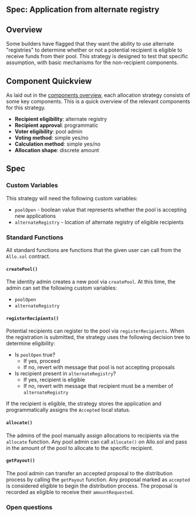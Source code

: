 Spec: Application from alternate registry
---------------------------------

## Overview 
Some builders have flagged that they want the ability to use alternate "registries" to determine whether or not a potential recipient is eligible to receive funds from their pool. This strategy is designed to test that specific assumption, with basic mechanisms for the non-recipient components. 

## Component Quickview
As laid out in the [components overview](https://docs.google.com/document/d/1qoOP07oMKzUCyfb4HbnyeD6ZYEQa004i5Zwqoy7-Ox8/edit), each allocation strategy consists of some key components. This is a quick overview of the relevant components for this strategy.
- **Recipient eligibility**: alternate registry
- **Recipient approval**: programmatic
- **Voter eligibility**: pool admin
- **Voting method**: simple yes/no
- **Calculation method**: simple yes/no
- **Allocation shape**: discrete amount

## Spec
### Custom Variables
This strategy will need the following custom variables:
- `poolOpen` - boolean value that represents whether the pool is accepting new applications
- `alternateRegistry` - location of alternate registry of eligible recipients

### Standard Functions
All standard functions are functions that the given user can call from the `Allo.sol` contract.
#### `createPool()`
The identity admin creates a new pool via `createPool`. At this time, the admin can set the following custom variables:
- `poolOpen`
- `alternateRegistry`

#### `registerRecipients()`

Potential recipients can register to the pool via `registerRecipients`. When the registration is submitted, the strategy uses the following decision tree to determine eligibility:

- Is `poolOpen` true?
    - If yes, proceed
    - If no, revert with message that pool is not accepting proposals
- Is recipient present in `alternateRegistry`? 
    - If yes, recipient is eligible
    - If no, revert with message that recipient must be a member of `alternateRegistry`

If the recipient is eligible, the strategy stores the application and programmatically assigns the `Accepted` local status.

#### `allocate()`
The admins of the pool manually assign allocations to recipients via the `allocate` function. Any pool admin can call `allocate()` on Allo.sol and pass in the amount of the pool to allocate to the specific recipient.

#### `getPayout()`

The pool admin can transfer an accepted proposal to the distribution process by calling the `getPayout` function. Any proposal marked as `accepted` is considered eligible to begin the distribution process. The proposal is recorded as eligible to receive their `amountRequested`.

### Open questions
